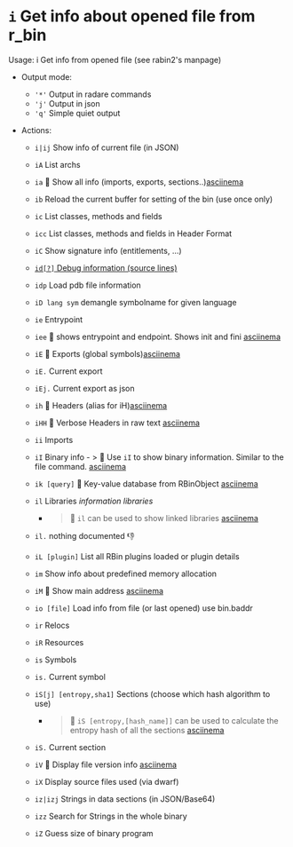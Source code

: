 <!-- TITLE: i -->

#  `i` Get info about opened file from r_bin

Usage: i Get info from opened file (see rabin2's manpage)

- Output mode:
  - `'*'` Output in radare commands
  - `'j'` Output in json
  - `'q'` Simple quiet output
- Actions:

  - `i|ij` Show info of current file (in JSON)
  - `iA` List archs
  - `ia` 🚀 Show all info (imports, exports, sections..)[asciinema](https://asciinema.org/a/rlo9BQBzPMQYktEAncjXcL9Dv)
  - `ib` Reload the current buffer for setting of the bin (use once only)
  - `ic` List classes, methods and fields
  - `icc` List classes, methods and fields in Header Format
  - `iC` Show signature info (entitlements, ...)

  - [ `id[?]` Debug information (source lines)](/options/i/id)

  - `idp` Load pdb file information
  - `iD lang sym` demangle symbolname for given language
  - `ie` Entrypoint
  - `iee` 🚀 shows entrypoint and endpoint. Shows init and fini [asciinema](https://asciinema.org/a/F8YVvY0pdwbHv5doPwOIfpaEF)
  - `iE` 🚀 Exports (global symbols)[asciinema](https://asciinema.org/a/v9Etp2ogAiAs7eQ48t0MFo2vn)
  - `iE.` Current export
  - `iEj.` Current export as json
  - `ih` 🚀 Headers (alias for iH)[asciinema](https://asciinema.org/a/gLPP1N62lTB6D6TYqkpiyDpWu)
  - `iHH` 🚀 Verbose Headers in raw text [asciinema](https://asciinema.org/a/zUatS7zmoYg0MyNZGvFAZo7jf)
  - `ii` Imports
  - `iI` Binary info
		- > 🚀 Use `iI` to show binary information. Similar to the file command. [asciinema](https://asciinema.org/a/OM5qi7NIRHefkmzCTBm4OizgR)
  - `ik [query]` 🚀 Key-value database from RBinObject [asciinema](https://asciinema.org/a/YRHebE7kO6N90U9BKMfsQeLFr)
  - `il` Libraries _information libraries_
	  - > 🚀 `il` can be used to show linked libraries [asciinema](https://asciinema.org/a/NYgYqTer5PAyoTLbOWp5UUqtP)
  - `il.` nothing documented 👎
  - `iL [plugin]` List all RBin plugins loaded or plugin details
  - `im` Show info about predefined memory allocation
  - `iM` 🚀 Show main address [asciinema](https://asciinema.org/a/iXmNYJwjuhEyRK1VH9xwsdX45)
  - `io [file]` Load info from file (or last opened) use bin.baddr
  - `ir` Relocs
  - `iR` Resources
  - `is` Symbols
  - `is.` Current symbol
  - `iS[j] [entropy,sha1]` Sections (choose which hash algorithm to use)
	  - > 🚀 `iS [entropy,[hash_name]]` can be used to calculate the entropy hash of all the sections [asciinema](https://asciinema.org/a/FAoHCNVqvPqZVP6sOAvEp5myR)
  - `iS.` Current section
  - `iV` 🚀 Display file version info [asciinema](https://asciinema.org/a/yJAkokc6XysYA8iBqCUxYTRBf)
  - `iX`                  Display source files used (via dwarf)
  - `iz|izj` Strings in data sections (in JSON/Base64)
  - `izz` Search for Strings in the whole binary
  - `iZ` Guess size of binary program

<p hidden>ij iA ia ib ic icc iC idp iD ie iE ih iHH ii iI ik il iL im iM io ir iR is iS iV iz izj izz iZ iee</p>